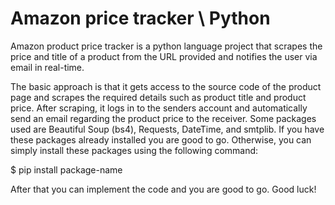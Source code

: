 # Amazon price tracker \ Python


Amazon product price tracker is a python language project that scrapes the price and title of a product from the URL provided and notifies the user via email in real-time. 

The basic approach is that it gets access to the source code of the product page and scrapes the required details such as product title and product price. After scraping, it logs in to the senders account and automatically send an email regarding the product price to the receiver.
Some packages used are Beautiful Soup (bs4), Requests, DateTime, and smtplib.
If you have these packages already installed you are good to go. Otherwise, you can simply install these packages using the following command:

$ pip install package-name

After that you can implement the code and you are good to go.
Good luck!
